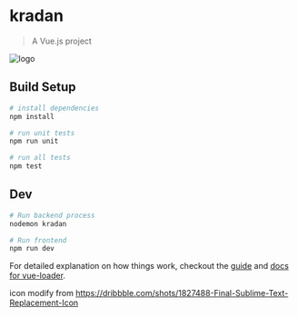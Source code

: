 # kradan

> A Vue.js project

![logo](https://rawgit.com/Sellsuki/kradan/master/icon.png)

## Build Setup

``` bash
# install dependencies
npm install

# run unit tests
npm run unit

# run all tests
npm test
```

## Dev

```bash
# Run backend process
nodemon kradan

# Run frontend
npm run dev
```

For detailed explanation on how things work, checkout the [guide](http://vuejs-templates.github.io/webpack/) and [docs for vue-loader](http://vuejs.github.io/vue-loader).

icon modify from https://dribbble.com/shots/1827488-Final-Sublime-Text-Replacement-Icon
